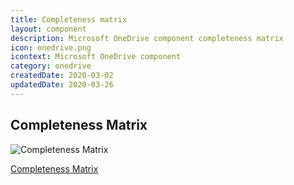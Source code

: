 ```yaml
---
title: Completeness matrix
layout: component
description: Microsoft OneDrive component completeness matrix
icon: onedrive.png
icontext: Microsoft OneDrive component
category: onedrive
createdDate: 2020-03-02
updatedDate: 2020-03-26
---
```


## Completeness Matrix

![Completeness Matrix](https://user-images.githubusercontent.com/16806832/77531578-d58d1280-6e9b-11ea-8802-4ed8e492f081.png)

[Completeness Matrix](https://docs.google.com/spreadsheets/d/1xXDb039POOWOKE7Iamfuz5si7Y7bX1l8mJSuDb4Gums/edit#gid=0)
